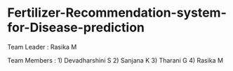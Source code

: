 # Fertilizer-Recommendation-system-for-Disease-prediction

Team Leader :  Rasika M

 Team Members : 1) Devadharshini S
                2) Sanjana K
                3) Tharani G
                4) Rasika M
